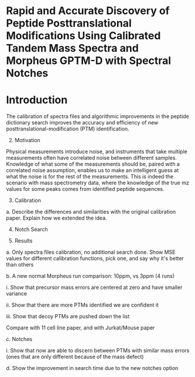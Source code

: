 # Rapid and Accurate Discovery of Peptide Posttranslational Modifications Using Calibrated Tandem Mass Spectra and Morpheus GPTM-D with Spectral Notches

# Introduction

The calibration of spectra files and algorithmic improvements in the peptide dictionary search improves the accuracy and efficiency of new posttranslational-modification (PTM) identification.

2. Motivation

Physical measurements introduce noise, and instruments that take multiple measurements often have correlated noise between different samples. Knowledge of what some of the measurements should be, paired with a correlated noise assumption, enables us to make an intelligent guess at what the noise is for the rest of the measurements. This is indeed the scenario with mass spectrometry data, where the knowledge of the true mz values for some peaks comes from identified peptide sequences.

3. Calibration

a. Describe the differences and similarities with the original calibration paper. Explain how we extended the idea.

4. Notch Search

5. Results

a. Only spectra files calibration, no additional search done. Show MSE values for different calibration functions, pick one, and say why it's better than others

b. A new normal Morpheus run comparison: 10ppm, vs 3ppm (4 runs)

i. Show that precursor mass errors are centered at zero and have smaller variance

ii. Show that there are more PTMs identified we are confident it

iii. Show that decoy PTMs are pushed down the list

Compare with 11 cell line paper, and with Jurkat/Mouse paper

c. Notches

i. Show that now are able to discern between PTMs with similar mass errors (ones that are only different because of the mass defect)

d. Show the improvement in search time due to the new notches option